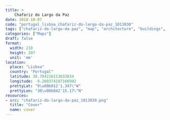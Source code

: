 ```yaml
---
title: > 
    Chafariz do Largo da Paz
date: 2018-10-07
code: "portugal_lisboa_chafariz-do-largo-da-paz_1013030"
tags: ["chafariz-do-largo-da-paz", "map", "architecture", "buildings", "Lisboa", "Portugal"]
categories: ["Maps"]
draft: false
format:
  width: 210
  height: 297
  unit: 'mm'
location:
  place: "Lisboa"
  country: "Portugal"
  latitude: 38.704216113633834
  longitude: -9.200374187166902
  prettyLat: "9\u00b012'1.347\"W"
  prettyLon: "38\u00b042'15.17\"N"
resources:
- src: "chafariz-do-largo-da-paz_1013030.png"
  title: "Cover"
  name: cover
---
```

